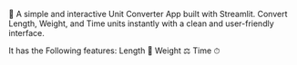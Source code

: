 🔢 A simple and interactive Unit Converter App built with Streamlit. Convert Length, Weight, and Time units instantly with a clean and user-friendly interface.

It has the Following features:
Length 📏
Weight ⚖️
Time ⏱
